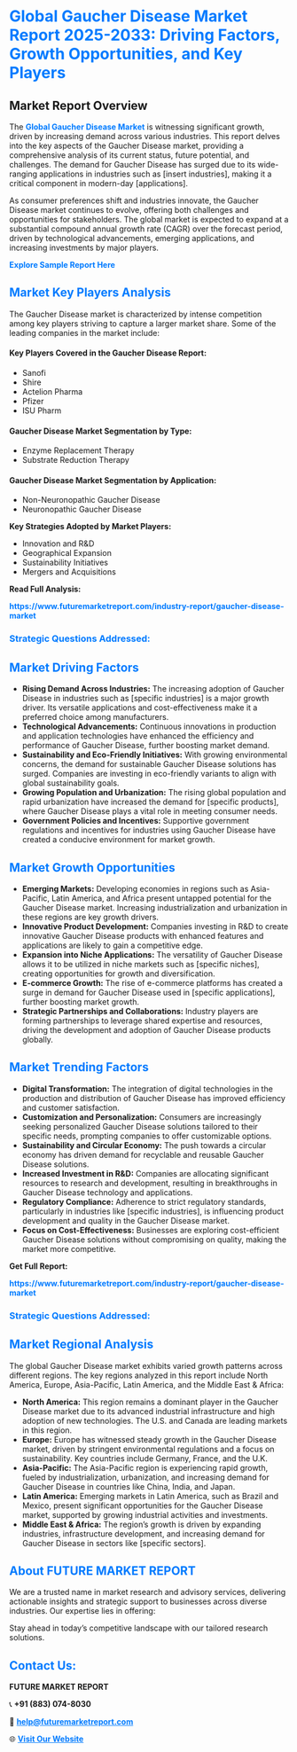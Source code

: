 <h1 style="color: #007BFF;">Global Gaucher Disease Market Report 2025-2033: Driving Factors, Growth Opportunities, and Key Players</h1>

<section id="overview">
<h2>Market Report Overview</h2>
<p>The <a href="https://www.futuremarketreport.com/industry-report/gaucher-disease-market" style="color: #007BFF; text-decoration: none;"><strong>Global Gaucher Disease Market</strong></a> is witnessing significant growth, driven by increasing demand across various industries. This report delves into the key aspects of the Gaucher Disease market, providing a comprehensive analysis of its current status, future potential, and challenges. The demand for Gaucher Disease has surged due to its wide-ranging applications in industries such as [insert industries], making it a critical component in modern-day [applications].</p>
<p>As consumer preferences shift and industries innovate, the Gaucher Disease market continues to evolve, offering both challenges and opportunities for stakeholders. The global market is expected to expand at a substantial compound annual growth rate (CAGR) over the forecast period, driven by technological advancements, emerging applications, and increasing investments by major players.</p>
</section>

<section id="overview">
<p><a href="https://www.futuremarketreport.com/request-sample/reportId=27291" style="color: #007BFF; text-decoration: none;"><strong>Explore Sample Report Here</strong></a></p>
</section>

<section id="key-players">
<h2 style="color: #007BFF;">Market Key Players Analysis</h2>
<p>The Gaucher Disease market is characterized by intense competition among key players striving to capture a larger market share. Some of the leading companies in the market include:</p>
<h4>Key Players Covered in the Gaucher Disease Report:</h4>
<ul><li>Sanofi</li><li>Shire</li><li>Actelion Pharma</li><li>Pfizer</li><li>ISU Pharm</li></ul>
<h4>Gaucher Disease Market Segmentation by Type:</h4>
<ul><li>Enzyme Replacement Therapy</li><li>Substrate Reduction Therapy</li></ul>

<h4>Gaucher Disease Market Segmentation by Application:</h4>
<ul><li>Non-Neuronopathic Gaucher Disease</li><li>Neuronopathic Gaucher Disease</li></ul>
<p><strong>Key Strategies Adopted by Market Players:</strong></p>
<ul>
<li>Innovation and R&D</li>
<li>Geographical Expansion</li>
<li>Sustainability Initiatives</li>
<li>Mergers and Acquisitions</li>
</ul>
</section>

<section>
<p><strong>Read Full Analysis: </strong></p><a href="https://www.futuremarketreport.com/industry-report/gaucher-disease-market" style="color: #007BFF; text-decoration: none;"><strong>https://www.futuremarketreport.com/industry-report/gaucher-disease-market</strong></a>
<h3 style="color: #007BFF;">Strategic Questions Addressed:</h3>
</section>

<section id="driving-factors">
<h2 style="color: #007BFF;">Market Driving Factors</h2>
<ul>
<li><strong>Rising Demand Across Industries:</strong> The increasing adoption of Gaucher Disease in industries such as [specific industries] is a major growth driver. Its versatile applications and cost-effectiveness make it a preferred choice among manufacturers.</li>
<li><strong>Technological Advancements:</strong> Continuous innovations in production and application technologies have enhanced the efficiency and performance of Gaucher Disease, further boosting market demand.</li>
<li><strong>Sustainability and Eco-Friendly Initiatives:</strong> With growing environmental concerns, the demand for sustainable Gaucher Disease solutions has surged. Companies are investing in eco-friendly variants to align with global sustainability goals.</li>
<li><strong>Growing Population and Urbanization:</strong> The rising global population and rapid urbanization have increased the demand for [specific products], where Gaucher Disease plays a vital role in meeting consumer needs.</li>
<li><strong>Government Policies and Incentives:</strong> Supportive government regulations and incentives for industries using Gaucher Disease have created a conducive environment for market growth.</li>
</ul>
</section>

<section id="growth-opportunities">
<h2 style="color: #007BFF;">Market Growth Opportunities</h2>
<ul>
<li><strong>Emerging Markets:</strong> Developing economies in regions such as Asia-Pacific, Latin America, and Africa present untapped potential for the Gaucher Disease market. Increasing industrialization and urbanization in these regions are key growth drivers.</li>
<li><strong>Innovative Product Development:</strong> Companies investing in R&D to create innovative Gaucher Disease products with enhanced features and applications are likely to gain a competitive edge.</li>
<li><strong>Expansion into Niche Applications:</strong> The versatility of Gaucher Disease allows it to be utilized in niche markets such as [specific niches], creating opportunities for growth and diversification.</li>
<li><strong>E-commerce Growth:</strong> The rise of e-commerce platforms has created a surge in demand for Gaucher Disease used in [specific applications], further boosting market growth.</li>
<li><strong>Strategic Partnerships and Collaborations:</strong> Industry players are forming partnerships to leverage shared expertise and resources, driving the development and adoption of Gaucher Disease products globally.</li>
</ul>
</section>

<section id="trending-factors">
<h2 style="color: #007BFF;">Market Trending Factors</h2>
<ul>
<li><strong>Digital Transformation:</strong> The integration of digital technologies in the production and distribution of Gaucher Disease has improved efficiency and customer satisfaction.</li>
<li><strong>Customization and Personalization:</strong> Consumers are increasingly seeking personalized Gaucher Disease solutions tailored to their specific needs, prompting companies to offer customizable options.</li>
<li><strong>Sustainability and Circular Economy:</strong> The push towards a circular economy has driven demand for recyclable and reusable Gaucher Disease solutions.</li>
<li><strong>Increased Investment in R&D:</strong> Companies are allocating significant resources to research and development, resulting in breakthroughs in Gaucher Disease technology and applications.</li>
<li><strong>Regulatory Compliance:</strong> Adherence to strict regulatory standards, particularly in industries like [specific industries], is influencing product development and quality in the Gaucher Disease market.</li>
<li><strong>Focus on Cost-Effectiveness:</strong> Businesses are exploring cost-efficient Gaucher Disease solutions without compromising on quality, making the market more competitive.</li>
</ul>
</section>

<section>
<p><strong>Get Full Report: </strong></p><a href="https://www.futuremarketreport.com/industry-report/gaucher-disease-market" style="color: #007BFF; text-decoration: none;"><strong>https://www.futuremarketreport.com/industry-report/gaucher-disease-market</strong></a>
<h3 style="color: #007BFF;">Strategic Questions Addressed:</h3>
</section>


<section id="regional-analysis">
<h2 style="color: #007BFF;">Market Regional Analysis</h2>
<p>The global Gaucher Disease market exhibits varied growth patterns across different regions. The key regions analyzed in this report include North America, Europe, Asia-Pacific, Latin America, and the Middle East & Africa:</p>
<ul>
<li><strong>North America:</strong> This region remains a dominant player in the Gaucher Disease market due to its advanced industrial infrastructure and high adoption of new technologies. The U.S. and Canada are leading markets in this region.</li>
<li><strong>Europe:</strong> Europe has witnessed steady growth in the Gaucher Disease market, driven by stringent environmental regulations and a focus on sustainability. Key countries include Germany, France, and the U.K.</li>
<li><strong>Asia-Pacific:</strong> The Asia-Pacific region is experiencing rapid growth, fueled by industrialization, urbanization, and increasing demand for Gaucher Disease in countries like China, India, and Japan.</li>
<li><strong>Latin America:</strong> Emerging markets in Latin America, such as Brazil and Mexico, present significant opportunities for the Gaucher Disease market, supported by growing industrial activities and investments.</li>
<li><strong>Middle East & Africa:</strong> The region’s growth is driven by expanding industries, infrastructure development, and increasing demand for Gaucher Disease in sectors like [specific sectors].</li>
</ul>
</section>

<footer>
<h2 style="color: #007BFF;">About FUTURE MARKET REPORT</h2>
<p>We are a trusted name in market research and advisory services, delivering actionable insights and strategic support to businesses across diverse industries. Our expertise lies in offering:</p>

<p>Stay ahead in today’s competitive landscape with our tailored research solutions.</p>

<h2 style="color: #007BFF;">Contact Us:</h2>
<p><strong>FUTURE MARKET REPORT</strong></p>
<p>📞 <strong>+91 (883) 074-8030</strong></p>
<p>📧 <strong><a href="mailto:help@futuremarketreport.com" style="color: #007BFF;">help@futuremarketreport.com</a></strong></p>
<p>🌐 <strong><a href="https://www.futuremarketreport.com/" style="color: #007BFF;">Visit Our Website</a></strong></p>
</footer>
